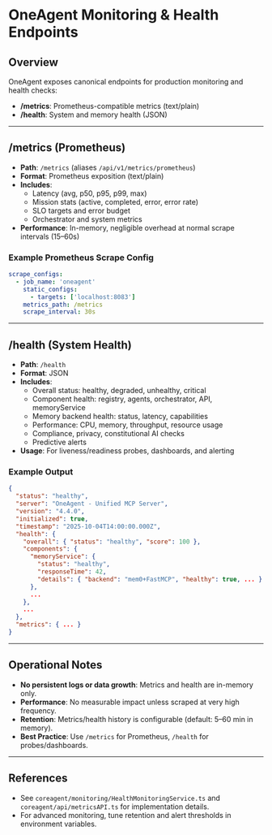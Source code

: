 ﻿# OneAgent Monitoring & Health Endpoints

## Overview

OneAgent exposes canonical endpoints for production monitoring and health checks:

- **/metrics**: Prometheus-compatible metrics (text/plain)
- **/health**: System and memory health (JSON)

---

## /metrics (Prometheus)

- **Path**: `/metrics` (aliases `/api/v1/metrics/prometheus`)
- **Format**: Prometheus exposition (text/plain)
- **Includes**:
  - Latency (avg, p50, p95, p99, max)
  - Mission stats (active, completed, error, error rate)
  - SLO targets and error budget
  - Orchestrator and system metrics
- **Performance**: In-memory, negligible overhead at normal scrape intervals (15–60s)

### Example Prometheus Scrape Config

```yaml
scrape_configs:
  - job_name: 'oneagent'
    static_configs:
      - targets: ['localhost:8083']
    metrics_path: /metrics
    scrape_interval: 30s
```

---

## /health (System Health)

- **Path**: `/health`
- **Format**: JSON
- **Includes**:
  - Overall status: healthy, degraded, unhealthy, critical
  - Component health: registry, agents, orchestrator, API, memoryService
  - Memory backend health: status, latency, capabilities
  - Performance: CPU, memory, throughput, resource usage
  - Compliance, privacy, constitutional AI checks
  - Predictive alerts
- **Usage**: For liveness/readiness probes, dashboards, and alerting

### Example Output

```json
{
  "status": "healthy",
  "server": "OneAgent - Unified MCP Server",
  "version": "4.4.0",
  "initialized": true,
  "timestamp": "2025-10-04T14:00:00.000Z",
  "health": {
    "overall": { "status": "healthy", "score": 100 },
    "components": {
      "memoryService": {
        "status": "healthy",
        "responseTime": 42,
        "details": { "backend": "mem0+FastMCP", "healthy": true, ... }
      },
      ...
    },
    ...
  },
  "metrics": { ... }
}
```

---

## Operational Notes

- **No persistent logs or data growth**: Metrics and health are in-memory only.
- **Performance**: No measurable impact unless scraped at very high frequency.
- **Retention**: Metrics/health history is configurable (default: 5–60 min in memory).
- **Best Practice**: Use `/metrics` for Prometheus, `/health` for probes/dashboards.

---

## References

- See `coreagent/monitoring/HealthMonitoringService.ts` and `coreagent/api/metricsAPI.ts` for implementation details.
- For advanced monitoring, tune retention and alert thresholds in environment variables.
